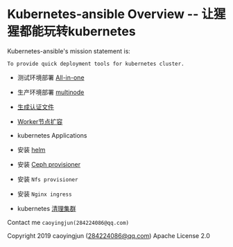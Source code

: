 # Kubernetes-ansible Overview -- 让猩猩都能玩转kubernetes

Kubernetes-ansible's mission statement is:

    To provide quick deployment tools for kubernetes cluster.

- 测试环境部署 [All-in-one](doc/source/install/all-in-one.md)

- 生产环境部署 [multinode](doc/source/install/multinode.md)

- [生成认证文件](doc/source/install/admin-k8src.md)

- [Worker节点扩容](doc/source/install/expansion.md)

- kubernetes Applications

- 安装 [helm](doc/source/apply/helm3-guide.md)
- 安装 [Ceph provisioner](doc/source/apply/ceph-guide.md)
- 安装 `Nfs provisioner`
- 安装 `Nginx ingress`

- kubernetes [清理集群](doc/source/install/destroy.md)

Contact me `caoyingjun(284224086@qq.com)`

Copyright 2019 caoyingjun (284224086@qq.com) Apache License 2.0
